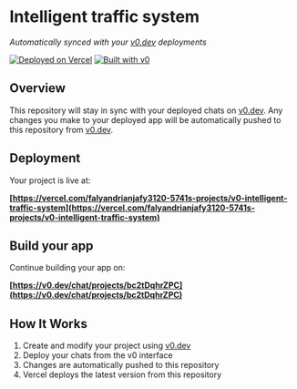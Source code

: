 # Intelligent traffic system

*Automatically synced with your [v0.dev](https://v0.dev) deployments*

[![Deployed on Vercel](https://img.shields.io/badge/Deployed%20on-Vercel-black?style=for-the-badge&logo=vercel)](https://vercel.com/falyandrianjafy3120-5741s-projects/v0-intelligent-traffic-system)
[![Built with v0](https://img.shields.io/badge/Built%20with-v0.dev-black?style=for-the-badge)](https://v0.dev/chat/projects/bc2tDqhrZPC)

## Overview

This repository will stay in sync with your deployed chats on [v0.dev](https://v0.dev).
Any changes you make to your deployed app will be automatically pushed to this repository from [v0.dev](https://v0.dev).

## Deployment

Your project is live at:

**[https://vercel.com/falyandrianjafy3120-5741s-projects/v0-intelligent-traffic-system](https://vercel.com/falyandrianjafy3120-5741s-projects/v0-intelligent-traffic-system)**

## Build your app

Continue building your app on:

**[https://v0.dev/chat/projects/bc2tDqhrZPC](https://v0.dev/chat/projects/bc2tDqhrZPC)**

## How It Works

1. Create and modify your project using [v0.dev](https://v0.dev)
2. Deploy your chats from the v0 interface
3. Changes are automatically pushed to this repository
4. Vercel deploys the latest version from this repository
